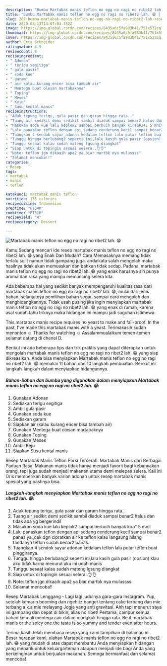 ```yaml
---
description: "Bumbu Martabak manis teflon no egg no ragi no ribet2 lah. 😁 | Resep Bumbu Martabak manis teflon no egg no ragi no ribet2 lah. 😁 Yang Menggugah Selera"
title: "Bumbu Martabak manis teflon no egg no ragi no ribet2 lah. 😁 | Resep Bumbu Martabak manis teflon no egg no ragi no ribet2 lah. 😁 Yang Menggugah Selera"
slug: 262-bumbu-martabak-manis-teflon-no-egg-no-ragi-no-ribet2-lah-resep-bumbu-martabak-manis-teflon-no-egg-no-ragi-no-ribet2-lah-yang-menggugah-selera
date: 2020-08-13T14:07:04.782Z
image: https://img-global.cpcdn.com/recipes/8435a6c5fa983b41/751x532cq70/martabak-manis-teflon-no-egg-no-ragi-no-ribet2-lah-😁-foto-resep-utama.jpg
thumbnail: https://img-global.cpcdn.com/recipes/8435a6c5fa983b41/751x532cq70/martabak-manis-teflon-no-egg-no-ragi-no-ribet2-lah-😁-foto-resep-utama.jpg
cover: https://img-global.cpcdn.com/recipes/8435a6c5fa983b41/751x532cq70/martabak-manis-teflon-no-egg-no-ragi-no-ribet2-lah-😁-foto-resep-utama.jpg
author: Etta Schneider
ratingvalue: 4.9
reviewcount: 8
recipeingredient:
- " Adonan"
- " terigu segitiga"
- " gula pasir"
- " soda kue"
- " garam"
- " air kalau kurang encer bisa tambah air"
- " Mentega buat olesan martabaknya"
- " Toping"
- " Meses"
- " Keju"
- " Susu kental manis"
recipeinstructions:
- "Aduk tepung terigu, gula pasir dan garam hingga rata.."
- "Tuang air sedikit demi sedikit sambil diaduk sampai benar2 halus dan tidak ada yg bergerindil"
- "Masukan soda kue lalu keplok2 sampai berbuih banyak kira&#34; 5 mnit"
- "Lalu panaskan teflon dengan api sedang cenderung kecil sampai benar2 panas ya,,cek dgn cipratkan air ke teflon kalau langsung hilang tandanya teflon sudah benar2 panas.."
- "Tuangkan 4 sendok sayur adonan kedalam teflon lalu putar teflon buat pinggiranya."
- "Tunggu hingga berlubang2 seperti ini,lalu kasih gula pasir (opsion) klau aku tidak karna menurut aku ini udah manis"
- "Tunggu sesaat kalau sudah mateng lgsung diangkat"
- "Siap untuk di topingin sesuai selera..👌👌"
- "Note: teflon jgn dikaaih apa2 ya biar martbk nya mulussss"
- "Selamat mencoba!!"
categories:
- Resep
tags:
- martabak
- manis
- teflon

katakunci: martabak manis teflon 
nutrition: 135 calories
recipecuisine: Indonesian
preptime: "PT34M"
cooktime: "PT31M"
recipeyield: "4"
recipecategory: Dessert

---
```



![Martabak manis teflon no egg no ragi no ribet2 lah. 😁](https://img-global.cpcdn.com/recipes/8435a6c5fa983b41/751x532cq70/martabak-manis-teflon-no-egg-no-ragi-no-ribet2-lah-😁-foto-resep-utama.jpg)

Kamu Sedang mencari ide resep martabak manis teflon no egg no ragi no ribet2 lah. 😁 yang Enak Dan Mudah? Cara Memasaknya memang tidak terlalu sulit namun tidak gampang juga. andaikata salah mengolah maka hasilnya tidak akan memuaskan dan bahkan tidak sedap. Padahal martabak manis teflon no egg no ragi no ribet2 lah. 😁 yang enak harusnya sih punya aroma dan rasa yang mampu memancing selera kita.

Ada beberapa hal yang sedikit banyak mempengaruhi kualitas rasa dari martabak manis teflon no egg no ragi no ribet2 lah. 😁, mulai dari jenis bahan, selanjutnya pemilihan bahan segar, sampai cara mengolah dan menghidangkannya. Tidak usah pusing jika ingin menyiapkan martabak manis teflon no egg no ragi no ribet2 lah. 😁 yang enak di rumah, karena asal sudah tahu triknya maka hidangan ini mampu jadi suguhan istimewa.

This martabak manis recipe requires no yeast to make and fail-proof. In the past, I&#39;ve made this martabak manis with a yeast. Terimakasih sudah menonton ☺ Thanks for watching ☺ Assalammualaikum temen-temen selamat datang di chenel D.


Berikut ini ada beberapa tips dan trik praktis yang dapat diterapkan untuk mengolah martabak manis teflon no egg no ragi no ribet2 lah. 😁 yang siap dikreasikan. Anda bisa menyiapkan Martabak manis teflon no egg no ragi no ribet2 lah. 😁 memakai 11 bahan dan 10 langkah pembuatan. Berikut ini langkah-langkah dalam menyiapkan hidangannya.

<!--inarticleads1-->

##### Bahan-bahan dan bumbu yang digunakan dalam menyiapkan Martabak manis teflon no egg no ragi no ribet2 lah. 😁:

1. Gunakan  Adonan
1. Sediakan  terigu segitiga
1. Ambil  gula pasir
1. Gunakan  soda kue
1. Sediakan  garam
1. Siapkan  air (kalau kurang encer bisa tambah air)
1. Gunakan  Mentega buat olesan martabaknya
1. Gunakan  Toping
1. Gunakan  Meses
1. Ambil  Keju
1. Siapkan  Susu kental manis


Resep Martabak Manis Teflon Porsi Terserah. Martabak Manis dari Berbagai Paduan Rasa. Makanan manis tidak hanya menjadi favorit bagi kebanyakan orang, tapi juga sudah menjadi makanan utama demi melepas selera. Kali ini Oris memberikan banyak varian adonan untuk resep martabak manis spesial yang pastinya bisa. 

<!--inarticleads2-->

##### Langkah-langkah menyiapkan Martabak manis teflon no egg no ragi no ribet2 lah. 😁:

1. Aduk tepung terigu, gula pasir dan garam hingga rata..
1. Tuang air sedikit demi sedikit sambil diaduk sampai benar2 halus dan tidak ada yg bergerindil
1. Masukan soda kue lalu keplok2 sampai berbuih banyak kira&#34; 5 mnit
1. Lalu panaskan teflon dengan api sedang cenderung kecil sampai benar2 panas ya,,cek dgn cipratkan air ke teflon kalau langsung hilang tandanya teflon sudah benar2 panas..
1. Tuangkan 4 sendok sayur adonan kedalam teflon lalu putar teflon buat pinggiranya.
1. Tunggu hingga berlubang2 seperti ini,lalu kasih gula pasir (opsion) klau aku tidak karna menurut aku ini udah manis
1. Tunggu sesaat kalau sudah mateng lgsung diangkat
1. Siap untuk di topingin sesuai selera..👌👌
1. Note: teflon jgn dikaaih apa2 ya biar martbk nya mulussss
1. Selamat mencoba!!


Resep Martabak Lenggang - Lagi lagi judulnya gara-gara Instagram. Yup, setelah kemarin booming dan ngehitz banget tentang cake terbang dan mie terbang a.k.a mie melayang Jogja yang anti gravitasi. Ahh tapi menurut saya ini gampang dan cepat di bikin, alias no ribet! Pertama, campur semua bahan kecuali mentega cair dalam mangkuk hingga rata. Be.it martabak manis or the spicy one.the taste is so yummy and tender even after hours. 

Terima kasih telah membaca resep yang kami tampilkan di halaman ini. Besar harapan kami, olahan Martabak manis teflon no egg no ragi no ribet2 lah. 😁 yang mudah di atas dapat membantu Anda menyiapkan hidangan yang menarik untuk keluarga/teman ataupun menjadi ide bagi Anda yang berkeinginan untuk berjualan makanan. Semoga bermanfaat dan selamat mencoba!
